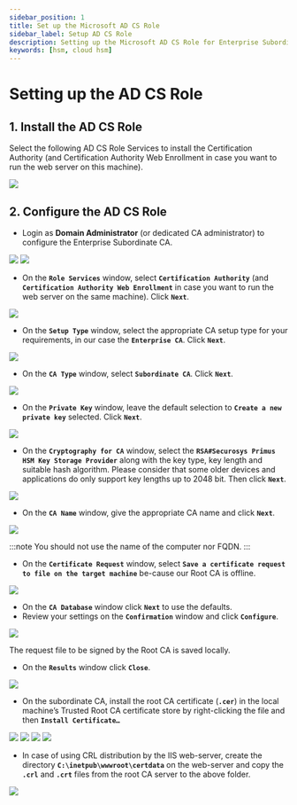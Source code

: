 ```yaml
---
sidebar_position: 1
title: Set up the Microsoft AD CS Role
sidebar_label: Setup AD CS Role
description: Setting up the Microsoft AD CS Role for Enterprise Subordinate Certificate Authority (CA) with Securosys Hardware Security Modules (HSMs)
keywords: [hsm, cloud hsm]
---
```

# Setting up the AD CS Role

## 1. Install the AD CS Role 
Select the following AD CS Role Services to install the Certification Authority (and Certification Authority Web Enrollment in case you want to run the web server on this machine).

![](../../img/Select-role-services.png)

## 2. Configure the AD CS Role
- Login as **Domain Administrator** (or dedicated CA administrator) to configure the Enterprise Subordinate CA.

![](../../img/Configure-ADCS-2.png)
![](../../img/Credentials2.png)

- On the **`Role Services`** window, select **`Certification Authority`** (and **`Certification Authority Web Enrollment`** in case you want to run the web server on the same machine). Click **`Next`**.

![](../../img/Role-Services2.png)

- On the **`Setup Type`** window, select the appropriate CA setup type for your requirements, in our case the **`Enterprise CA`**. Click **`Next`**. 

![](../../img/Setup-Type2.png)

- On the **`CA Type`** window, select **`Subordinate CA`**. Click **`Next`**. 

![](../../img/CA-Type2.png)

- On the **`Private Key`** window, leave the default selection to **`Create a new private key`** selected. Click **`Next`**.

![](../../img/Private-key2.png)

- On the **`Cryptography for CA`** window, select the **`RSA#Securosys Primus HSM Key Storage Provider`** along with the key type, key length and suitable hash algorithm. Please consider that some older devices and applications do only support key lengths up to 2048 bit. Then click **`Next`**.

![](../../img/Cryptography-for-CA2.png)

- On the **`CA Name`** window, give the appropriate CA name and click **`Next`**.

![](../../img/CA-Name2.png)

:::note 
You should not use the name of the computer nor FQDN. 
:::

- On the **`Certificate Request`** window, select **`Save a certificate request to file on the target machine`** be-cause our Root CA is offline.

![](../../img/Certificate-Request.png)

- On the **`CA Database`** window click **`Next`** to use the defaults. 
- Review your settings on the **`Confirmation`** window and click **`Configure`**.

![](../../img/Confirmation2.png)

The request file to be signed by the Root CA is saved locally.

- On the **`Results`** window click **`Close`**.

![](../../img/Results2.png)

- On the subordinate CA, install the root CA certificate (**`.cer`**) in the local machine’s Trusted Root CA certificate store by right-clicking the file and then **`Install Certificate…`** 

![](../../img/Install-certificate.png)
![](../../img/Certificate-Import.png)
![](../../img/Certificate-Import-Wizard.png)
![](../../img/Certificate-Import-Wizard-Complete.png)

- In case of using CRL distribution by the IIS web-server, create the directory **`C:\inetpub\wwwroot\certdata`** on the web-server and copy the **`.crl`** and **`.crt`** files from the root CA server to the above folder.

![](../../img/Certdata.png)



